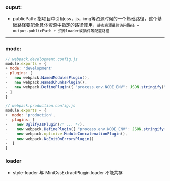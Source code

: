 ### ouput:
- publicPath: 指项目中引用css，js，img等资源时候的一个基础路径，这个基础路径要配合具体资源中指定的路径使用，`静态资源最终访问路径 = output.publicPath + 资源loader或插件等配置路径`

---

### mode:
```javascript
// webpack.development.config.js
module.exports = {
+ mode: 'development'
- plugins: [
-   new webpack.NamedModulesPlugin(),
-   new webpack.NamedChunksPlugin(),
-   new webpack.DefinePlugin({ "process.env.NODE_ENV": JSON.stringify("development") }),
- ]
}
```

```javascript
// webpack.production.config.js
module.exports = {
+  mode: 'production',
-  plugins: [
-    new UglifyJsPlugin(/* ... */),
-    new webpack.DefinePlugin({ "process.env.NODE_ENV": JSON.stringify("production") }),
-    new webpack.optimize.ModuleConcatenationPlugin(),
-    new webpack.NoEmitOnErrorsPlugin()
-  ]
}
```

### loader
- style-loader 与 MiniCssExtractPlugin.loader 不能共存